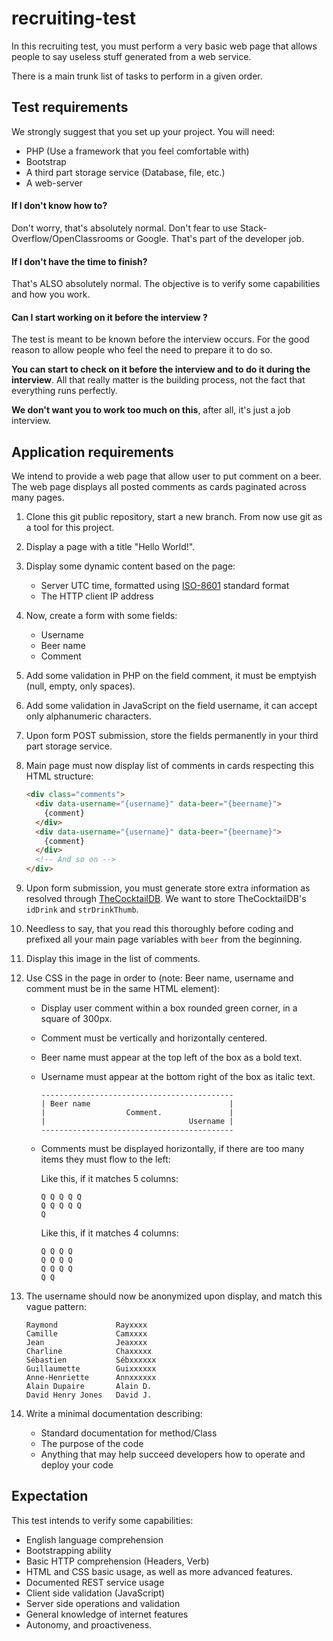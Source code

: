 # recruiting-test

In this recruiting test, you must perform a very basic web page that allows people to say useless stuff generated from a web service.

There is a main trunk list of tasks to perform in a given order.

## Test requirements

We strongly suggest that you set up your project. You will need:
 - PHP (Use a framework that you feel comfortable with)
 - Bootstrap
 - A third part storage service (Database, file, etc.)
 - A web-server

#### If I don't know how to?

Don't worry, that's absolutely normal. Don't fear to use Stack-Overflow/OpenClassrooms or Google. That's part of the developer job. 

#### If I don't have the time to finish?

That's ALSO absolutely normal. The objective is to verify some capabilities and how you work.

#### Can I start working on it before the interview ? 

The test is meant to be known before the interview occurs. For the good reason to allow people who feel the need to prepare it to do so.

**You can start to check on it before the interview and to do it during the interview**. All that really matter is the building process, not the fact that everything runs perfectly.

**We don't want you to work too much on this**, after all, it's just a job interview.

## Application requirements

We intend to provide a web page that allow user to put comment on a beer. The web page displays all posted comments as cards paginated across many pages.

1. Clone this git public repository, start a new branch. From now use git as a tool for this project.
1. Display a page with a title "Hello World!".
1. Display some dynamic content based on the page:
   - Server UTC time, formatted using [ISO-8601](https://en.wikipedia.org/wiki/ISO_8601) standard format 
   - The HTTP client IP address
1. Now, create a form with some fields:
   - Username
   - Beer name
   - Comment
1. Add some validation in PHP on the field comment, it must be emptyish (null, empty, only spaces).
1. Add some validation in JavaScript on the field username, it can accept only alphanumeric characters.
1. Upon form POST submission, store the fields permanently in your third part storage service. 
1. Main page must now display list of comments in cards respecting this HTML structure:
    ```html
    <div class="comments">
      <div data-username="{username}" data-beer="{beername}">
        {comment}
      </div>
      <div data-username="{username}" data-beer="{beername}">
        {comment}
      </div>
      <!-- And so on -->  
    </div>
    ```
1. Upon form submission, you must generate store extra information as resolved through [TheCocktailDB](https://www.thecocktaildb.com/api.php). We want to store TheCocktailDB's `idDrink` and `strDrinkThumb`.
1. Needless to say, that you read this thoroughly before coding and prefixed all your main page variables with `beer` from the beginning.
1. Display this image in the list of comments.
1. Use CSS in the page in order to (note: Beer name, username and comment must be in the same HTML element):
   * Display user comment within a box rounded green corner, in a square of 300px.
   * Comment must be vertically and horizontally centered.
   * Beer name must appear at the top left of the box as a bold text.
   * Username must appear at the bottom right of the box as italic text.
   
         -------------------------------------------
         | Beer name                               |
         |                  Comment.               |
         |                                Username |
         -------------------------------------------

   * Comments must be displayed horizontally, if there are too many items they must flow to the left:
   
     Like this, if it matches 5 columns:
     
         Q Q Q Q Q
         Q Q Q Q Q
         Q
     
     Like this, if it matches 4 columns:
     
         Q Q Q Q
         Q Q Q Q
         Q Q Q Q
         Q Q

1. The username should now be anonymized upon display, and match this vague pattern:
    ```
    Raymond             Rayxxxx
    Camille             Camxxxx
    Jean                Jeaxxxx
    Charline            Chaxxxxx
    Sébastien           Sébxxxxxx
    Guillaumette        Guixxxxxx
    Anne-Henriette      Annxxxxxx
    Alain Dupaire       Alain D.
    David Henry Jones   David J.
    ```

1. Write a minimal documentation describing:
   * Standard documentation for method/Class
   * The purpose of the code
   * Anything that may help succeed developers how to operate and deploy your code

## Expectation

This test intends to verify some capabilities:

* English language comprehension
* Bootstrapping ability
* Basic HTTP comprehension (Headers, Verb)
* HTML and CSS basic usage, as well as more advanced features.
* Documented REST service usage
* Client side validation (JavaScript)
* Server side operations and validation
* General knowledge of internet features
* Autonomy, and proactiveness.
